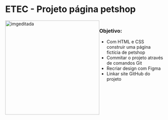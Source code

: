 # ETEC - Projeto página petshop 

<div style="display: flex; justify-content: space-between; align-items: flex-start;">
  
  <div>
    <img src="https://st3.depositphotos.com/5482604/12908/i/950/depositphotos_129088438-stock-photo-cat-in-towel-with-sponge.jpg" alt="imgeditada" width="300"> 
    </div>
  
  <div>
    <h3>Objetivo:</h3> 
    <ul>
      <li>Com HTML e CSS construir uma página fictícia de petshop</li>
      <li>Commitar o projeto através de comandos Git</li>
      <li>Recriar design com Figma</li>
      <li>Linkar site GitHub do projeto</li>
    </ul>
  </div>

</div>
